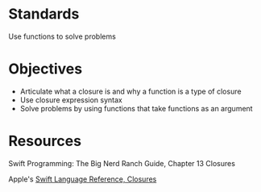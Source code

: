 # Standards
Use functions to solve problems

# Objectives
* Articulate what a closure is and why a function is a type of closure
* Use closure expression syntax
* Solve problems by using functions that take functions as an argument

# Resources
Swift Programming: The Big Nerd Ranch Guide, Chapter 13 Closures

Apple's [Swift Language Reference, Closures](https://developer.apple.com/library/ios/documentation/Swift/Conceptual/Swift_Programming_Language/Closures.html#//apple_ref/doc/uid/TP40014097-CH11-ID94)
